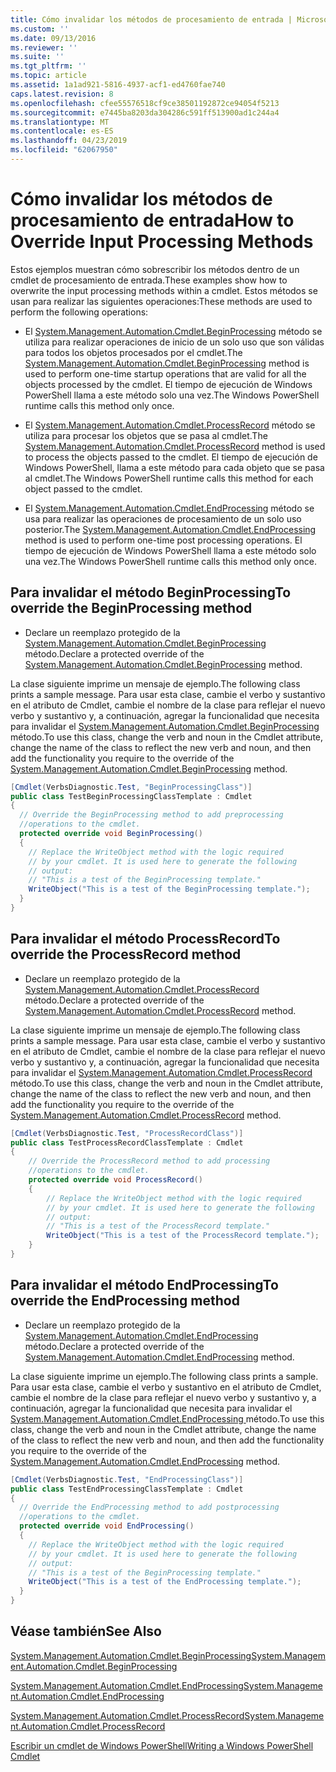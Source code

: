 ```yaml
---
title: Cómo invalidar los métodos de procesamiento de entrada | Microsoft Docs
ms.custom: ''
ms.date: 09/13/2016
ms.reviewer: ''
ms.suite: ''
ms.tgt_pltfrm: ''
ms.topic: article
ms.assetid: 1a1ad921-5816-4937-acf1-ed4760fae740
caps.latest.revision: 8
ms.openlocfilehash: cfee55576518cf9ce38501192872ce94054f5213
ms.sourcegitcommit: e7445ba8203da304286c591ff513900ad1c244a4
ms.translationtype: MT
ms.contentlocale: es-ES
ms.lasthandoff: 04/23/2019
ms.locfileid: "62067950"
---
```

# <a name="how-to-override-input-processing-methods"></a><span data-ttu-id="ed19d-102">Cómo invalidar los métodos de procesamiento de entrada</span><span class="sxs-lookup"><span data-stu-id="ed19d-102">How to Override Input Processing Methods</span></span>

<span data-ttu-id="ed19d-103">Estos ejemplos muestran cómo sobrescribir los métodos dentro de un cmdlet de procesamiento de entrada.</span><span class="sxs-lookup"><span data-stu-id="ed19d-103">These examples show how to overwrite the input processing methods within a cmdlet.</span></span> <span data-ttu-id="ed19d-104">Estos métodos se usan para realizar las siguientes operaciones:</span><span class="sxs-lookup"><span data-stu-id="ed19d-104">These methods are used to perform the following operations:</span></span>

- <span data-ttu-id="ed19d-105">El [System.Management.Automation.Cmdlet.BeginProcessing](/dotnet/api/System.Management.Automation.Cmdlet.BeginProcessing) método se utiliza para realizar operaciones de inicio de un solo uso que son válidas para todos los objetos procesados por el cmdlet.</span><span class="sxs-lookup"><span data-stu-id="ed19d-105">The [System.Management.Automation.Cmdlet.BeginProcessing](/dotnet/api/System.Management.Automation.Cmdlet.BeginProcessing) method is used to perform one-time startup operations that are valid for all the objects processed by the cmdlet.</span></span> <span data-ttu-id="ed19d-106">El tiempo de ejecución de Windows PowerShell llama a este método solo una vez.</span><span class="sxs-lookup"><span data-stu-id="ed19d-106">The Windows PowerShell runtime calls this method only once.</span></span>

- <span data-ttu-id="ed19d-107">El [System.Management.Automation.Cmdlet.ProcessRecord](/dotnet/api/System.Management.Automation.Cmdlet.ProcessRecord) método se utiliza para procesar los objetos que se pasa al cmdlet.</span><span class="sxs-lookup"><span data-stu-id="ed19d-107">The [System.Management.Automation.Cmdlet.ProcessRecord](/dotnet/api/System.Management.Automation.Cmdlet.ProcessRecord) method is used to process the objects passed to the cmdlet.</span></span> <span data-ttu-id="ed19d-108">El tiempo de ejecución de Windows PowerShell, llama a este método para cada objeto que se pasa al cmdlet.</span><span class="sxs-lookup"><span data-stu-id="ed19d-108">The Windows PowerShell runtime calls this method for each object passed to the cmdlet.</span></span>

- <span data-ttu-id="ed19d-109">El [System.Management.Automation.Cmdlet.EndProcessing](/dotnet/api/System.Management.Automation.Cmdlet.EndProcessing) método se usa para realizar las operaciones de procesamiento de un solo uso posterior.</span><span class="sxs-lookup"><span data-stu-id="ed19d-109">The [System.Management.Automation.Cmdlet.EndProcessing](/dotnet/api/System.Management.Automation.Cmdlet.EndProcessing) method is used to perform one-time post processing operations.</span></span> <span data-ttu-id="ed19d-110">El tiempo de ejecución de Windows PowerShell llama a este método solo una vez.</span><span class="sxs-lookup"><span data-stu-id="ed19d-110">The Windows PowerShell runtime calls this method only once.</span></span>

## <a name="to-override-the-beginprocessing-method"></a><span data-ttu-id="ed19d-111">Para invalidar el método BeginProcessing</span><span class="sxs-lookup"><span data-stu-id="ed19d-111">To override the BeginProcessing method</span></span>

- <span data-ttu-id="ed19d-112">Declare un reemplazo protegido de la [System.Management.Automation.Cmdlet.BeginProcessing](/dotnet/api/System.Management.Automation.Cmdlet.BeginProcessing) método.</span><span class="sxs-lookup"><span data-stu-id="ed19d-112">Declare a protected override of the [System.Management.Automation.Cmdlet.BeginProcessing](/dotnet/api/System.Management.Automation.Cmdlet.BeginProcessing) method.</span></span>

<span data-ttu-id="ed19d-113">La clase siguiente imprime un mensaje de ejemplo.</span><span class="sxs-lookup"><span data-stu-id="ed19d-113">The following class prints a sample message.</span></span> <span data-ttu-id="ed19d-114">Para usar esta clase, cambie el verbo y sustantivo en el atributo de Cmdlet, cambie el nombre de la clase para reflejar el nuevo verbo y sustantivo y, a continuación, agregar la funcionalidad que necesita para invalidar el [System.Management.Automation.Cmdlet.BeginProcessing ](/dotnet/api/System.Management.Automation.Cmdlet.BeginProcessing) método.</span><span class="sxs-lookup"><span data-stu-id="ed19d-114">To use this class, change the verb and noun in the Cmdlet attribute, change the name of the class to reflect the new verb and noun, and then add the functionality you require to the override of the [System.Management.Automation.Cmdlet.BeginProcessing](/dotnet/api/System.Management.Automation.Cmdlet.BeginProcessing) method.</span></span>

```csharp
[Cmdlet(VerbsDiagnostic.Test, "BeginProcessingClass")]
public class TestBeginProcessingClassTemplate : Cmdlet
{
  // Override the BeginProcessing method to add preprocessing
  //operations to the cmdlet.
  protected override void BeginProcessing()
  {
    // Replace the WriteObject method with the logic required
    // by your cmdlet. It is used here to generate the following
    // output:
    // "This is a test of the BeginProcessing template."
    WriteObject("This is a test of the BeginProcessing template.");
  }
}
```

## <a name="to-override-the-processrecord-method"></a><span data-ttu-id="ed19d-115">Para invalidar el método ProcessRecord</span><span class="sxs-lookup"><span data-stu-id="ed19d-115">To override the ProcessRecord method</span></span>

- <span data-ttu-id="ed19d-116">Declare un reemplazo protegido de la [System.Management.Automation.Cmdlet.ProcessRecord](/dotnet/api/System.Management.Automation.Cmdlet.ProcessRecord) método.</span><span class="sxs-lookup"><span data-stu-id="ed19d-116">Declare a protected override of the [System.Management.Automation.Cmdlet.ProcessRecord](/dotnet/api/System.Management.Automation.Cmdlet.ProcessRecord) method.</span></span>

<span data-ttu-id="ed19d-117">La clase siguiente imprime un mensaje de ejemplo.</span><span class="sxs-lookup"><span data-stu-id="ed19d-117">The following class prints a sample message.</span></span> <span data-ttu-id="ed19d-118">Para usar esta clase, cambie el verbo y sustantivo en el atributo de Cmdlet, cambie el nombre de la clase para reflejar el nuevo verbo y sustantivo y, a continuación, agregar la funcionalidad que necesita para invalidar el [System.Management.Automation.Cmdlet.ProcessRecord ](/dotnet/api/System.Management.Automation.Cmdlet.ProcessRecord) método.</span><span class="sxs-lookup"><span data-stu-id="ed19d-118">To use this class, change the verb and noun in the Cmdlet attribute, change the name of the class to reflect the new verb and noun, and then add the functionality you require to the override of the [System.Management.Automation.Cmdlet.ProcessRecord](/dotnet/api/System.Management.Automation.Cmdlet.ProcessRecord) method.</span></span>

```csharp
[Cmdlet(VerbsDiagnostic.Test, "ProcessRecordClass")]
public class TestProcessRecordClassTemplate : Cmdlet
{
    // Override the ProcessRecord method to add processing
    //operations to the cmdlet.
    protected override void ProcessRecord()
    {
        // Replace the WriteObject method with the logic required
        // by your cmdlet. It is used here to generate the following
        // output:
        // "This is a test of the ProcessRecord template."
        WriteObject("This is a test of the ProcessRecord template.");
    }
}

```

## <a name="to-override-the-endprocessing-method"></a><span data-ttu-id="ed19d-119">Para invalidar el método EndProcessing</span><span class="sxs-lookup"><span data-stu-id="ed19d-119">To override the EndProcessing method</span></span>

- <span data-ttu-id="ed19d-120">Declare un reemplazo protegido de la [System.Management.Automation.Cmdlet.EndProcessing](/dotnet/api/System.Management.Automation.Cmdlet.EndProcessing) método.</span><span class="sxs-lookup"><span data-stu-id="ed19d-120">Declare a protected override of the [System.Management.Automation.Cmdlet.EndProcessing](/dotnet/api/System.Management.Automation.Cmdlet.EndProcessing) method.</span></span>

<span data-ttu-id="ed19d-121">La clase siguiente imprime un ejemplo.</span><span class="sxs-lookup"><span data-stu-id="ed19d-121">The following class prints a sample.</span></span> <span data-ttu-id="ed19d-122">Para usar esta clase, cambie el verbo y sustantivo en el atributo de Cmdlet, cambie el nombre de la clase para reflejar el nuevo verbo y sustantivo y, a continuación, agregar la funcionalidad que necesita para invalidar el [System.Management.Automation.Cmdlet.EndProcessing ](/dotnet/api/System.Management.Automation.Cmdlet.EndProcessing) método.</span><span class="sxs-lookup"><span data-stu-id="ed19d-122">To use this class, change the verb and noun in the Cmdlet attribute, change the name of the class to reflect the new verb and noun, and then add the functionality you require to the override of the [System.Management.Automation.Cmdlet.EndProcessing](/dotnet/api/System.Management.Automation.Cmdlet.EndProcessing) method.</span></span>

```csharp
[Cmdlet(VerbsDiagnostic.Test, "EndProcessingClass")]
public class TestEndProcessingClassTemplate : Cmdlet
{
  // Override the EndProcessing method to add postprocessing
  //operations to the cmdlet.
  protected override void EndProcessing()
  {
    // Replace the WriteObject method with the logic required
    // by your cmdlet. It is used here to generate the following
    // output:
    // "This is a test of the BeginProcessing template."
    WriteObject("This is a test of the EndProcessing template.");
  }
}
```

## <a name="see-also"></a><span data-ttu-id="ed19d-123">Véase también</span><span class="sxs-lookup"><span data-stu-id="ed19d-123">See Also</span></span>

[<span data-ttu-id="ed19d-124">System.Management.Automation.Cmdlet.BeginProcessing</span><span class="sxs-lookup"><span data-stu-id="ed19d-124">System.Management.Automation.Cmdlet.BeginProcessing</span></span>](/dotnet/api/System.Management.Automation.Cmdlet.BeginProcessing)

[<span data-ttu-id="ed19d-125">System.Management.Automation.Cmdlet.EndProcessing</span><span class="sxs-lookup"><span data-stu-id="ed19d-125">System.Management.Automation.Cmdlet.EndProcessing</span></span>](/dotnet/api/System.Management.Automation.Cmdlet.EndProcessing)

[<span data-ttu-id="ed19d-126">System.Management.Automation.Cmdlet.ProcessRecord</span><span class="sxs-lookup"><span data-stu-id="ed19d-126">System.Management.Automation.Cmdlet.ProcessRecord</span></span>](/dotnet/api/System.Management.Automation.Cmdlet.ProcessRecord)

[<span data-ttu-id="ed19d-127">Escribir un cmdlet de Windows PowerShell</span><span class="sxs-lookup"><span data-stu-id="ed19d-127">Writing a Windows PowerShell Cmdlet</span></span>](./writing-a-windows-powershell-cmdlet.md)
